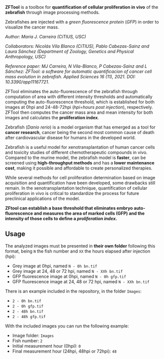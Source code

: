 **ZFTool** is a toolbox for **quantification of cellular proliferation in vivo** of the **zebrafish** through image processing methods.

Zebrafishes are injected with a *green fluorescence protein* (*GFP*) in order to visualize the cancer mass.

*Author: Maria J. Carreira (CiTIUS, USC)*

*Collaborators: Nicolás Vila Blanco (CiTIUS), Pablo Cabezas-Sainz and Laura Sánchez (Department of Zoology, Genetics and Physical Anthropology, USC)*

*Reference paper: MJ Carreira, N Vila-Blanco, P Cabezas-Sainz and L Sánchez: ZFTool: a software for automatic quantificacion of cancer cell mass evolution in zebrafish. Applied Sciences 16 (11), 2021. DOI: 10.3390/app11167721.*

ZFTool eliminates the auto-fluorescence of the zebrafish through computation of area with different intensity thresholds and automatically computing the auto-fluorescence threshold, which is established for both images at 0hpi and 24-48-72hpi (_hpi=hours post injection_), respectively. ZFTool then computes the cancer mass area and mean intensity for both images and calculates the **proliferation index**.

Zebrafish (_Danio rerio_) is a model organism that has emerged as a tool for **cancer
research**, cancer being the second most common cause of death after cardiovascular
disease for humans in the developed world.

Zebrafish is a useful model for
xenotransplantation of human cancer cells and toxicity studies of different
chemotherapeutic compounds in vivo. Compared to the murine model, the zebrafish
model is **faster**, can be screened using **high-throughput methods** and has a **lower
maintenance cost**, making it possible and affordable to create personalized therapies.

While several methods for cell proliferation determination based on image acquisition
and quantification have been developed, some drawbacks still remain. In the
xenotransplantation technique, quantification of cellular proliferation in vivo is critical to
standardize the process for future preclinical applications of the model.

**ZFtool can establish a base threshold that eliminates embryo auto-fluorescence and
measures the area of marked cells (GFP) and the intensity of those cells to define a
*proliferation index*.**

## Usage

The analyzed images must be presented in **their own folder** following this format, being `N` the fish number and `XX` the hours elapsed after injection (hpi):

 * Grey image at 0hpi, named `N - 0h bn.tif`
 * Grey image at 24, 48 or 72 hpi, named `N - XXh bn.tif`
 * GFP fluorescence image at 0hpi, named `N - 0h gfp.tif`
 * GFP fluorescence image at 24, 48 or 72 hpi, named `N - XXh bn.tif`

There is an example included in the repository, in the folder `Images`:

* `2 - 0h bn.tif`
* `2 - 0h gfp.tif`
* `2 - 48h bn.tif`
* `2 - 48h gfp.tif`


With the included images you can run the following example:

 * Image folder: `Images`
 * Fish number: `2`
 * Initial measurement hour (0hpi): `0`
 * Final measurement hour (24hpi, 48hpi or 72hpi): `48`
